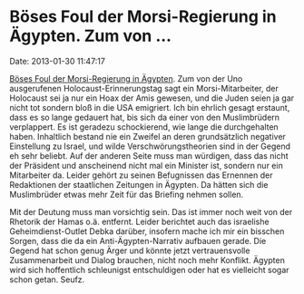 Böses Foul der Morsi-Regierung in Ägypten. Zum von \...
=======================================================

Date: 2013-01-30 11:47:17

[Böses Foul der Morsi-Regierung in
Ägypten](http://www.foxnews.com/world/2013/01/29/aide-to-egyptian-president-morsi-claims-holocaust-us-hoax/).
Zum von der Uno ausgerufenen Holocaust-Erinnerungstag sagt ein
Morsi-Mitarbeiter, der Holocaust sei ja nur ein Hoax der Amis gewesen,
und die Juden seien ja gar nicht tot sondern bloß in die USA emigriert.
Ich bin ehrlich gesagt erstaunt, dass es so lange gedauert hat, bis sich
da einer von den Muslimbrüdern verplappert. Es ist geradezu
schockierend, wie lange die durchgehalten haben. Inhaltlich bestand nie
ein Zweifel an deren grundsätzlich negativer Einstellung zu Israel, und
wilde Verschwörungstheorien sind in der Gegend eh sehr beliebt. Auf der
anderen Seite muss man würdigen, dass das nicht der Präsident und
anscheinend nicht mal ein Minister ist, sondern nur ein Mitarbeiter da.
Leider gehört zu seinen Befugnissen das Ernennen der Redaktionen der
staatlichen Zeitungen in Ägypten. Da hätten sich die Muslimbrüder etwas
mehr Zeit für das Briefing nehmen sollen.

Mit der Deutung muss man vorsichtig sein. Das ist immer noch weit von
der Rhetorik der Hamas o.ä. entfernt. Leider berichtet auch das
israelishe Geheimdienst-Outlet Debka darüber, insofern mache ich mir ein
bisschen Sorgen, dass die da ein Anti-Ägypten-Narrativ aufbauen gerade.
Die Gegend hat schon genug Ärger und könnte jetzt vertrauensvolle
Zusammenarbeit und Dialog brauchen, nicht noch mehr Konflikt. Ägypten
wird sich hoffentlich schleunigst entschuldigen oder hat es vielleicht
sogar schon getan. Seufz.

